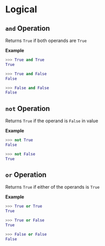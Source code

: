 # Logical

## ` and ` Operation
Returns ` True ` if both operands are ` True `

**Example**
```py
>>> True and True
True

>>> True and False
False

>>> False and False
False
```


## ` not ` Operation
Returns ` True ` if the operand is ` False ` in value

**Example**
```py
>>> not True
False

>>> not False
True
```


## ` or ` Operation
Returns ` True ` if either of the operands is ` True `

**Example**
```py
>>> True or True
True

>>> True or False
True

>>> False or False
False
```